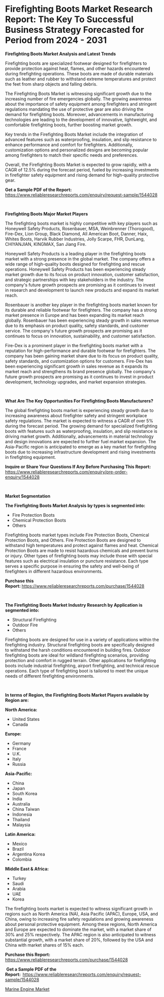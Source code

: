 <p><h1>Firefighting Boots Market Research Report: The Key To Successful Business Strategy Forecasted for Period from 2024 - 2031</h1></p><p><strong>Firefighting Boots Market Analysis and Latest Trends</strong></p>
<p><p>Firefighting boots are specialized footwear designed for firefighters to provide protection against heat, flames, and other hazards encountered during firefighting operations. These boots are made of durable materials such as leather and rubber to withstand extreme temperatures and protect the feet from sharp objects and falling debris.</p><p>The Firefighting Boots Market is witnessing significant growth due to the increasing number of fire emergencies globally. The growing awareness about the importance of safety equipment among firefighters and stringent regulations mandating the use of protective gear are also driving the demand for firefighting boots. Moreover, advancements in manufacturing technologies are leading to the development of innovative, lightweight, and comfortable firefighting boots, further boosting market growth.</p><p>Key trends in the Firefighting Boots Market include the integration of advanced features such as waterproofing, insulation, and slip resistance to enhance performance and comfort for firefighters. Additionally, customization options and personalized designs are becoming popular among firefighters to match their specific needs and preferences.</p><p>Overall, the Firefighting Boots Market is expected to grow rapidly, with a CAGR of 12.5% during the forecast period, fueled by increasing investments in firefighter safety equipment and rising demand for high-quality protective gear.</p></p>
<p><strong>Get a Sample PDF of the Report:&nbsp;</strong> <a href="https://www.reliableresearchreports.com/enquiry/request-sample/1544028">https://www.reliableresearchreports.com/enquiry/request-sample/1544028</a></p>
<p>&nbsp;</p>
<p><strong>Firefighting Boots Major Market Players</strong></p>
<p><p>The firefighting boots market is highly competitive with key players such as Honeywell Safety Products, Rosenbauer, MSA, Weinbrenner (Thorogood), Fire-Dex, Lion Group, Black Diamond, All American Boot, Danner, Haix, Whites Boots, Harvik Rubber Industries, Jolly Scarpe, FHR, DunLang, CHIYANJIAN, KINGMAX, San Jiang Fire. </p><p>Honeywell Safety Products is a leading player in the firefighting boots market with a strong presence in the global market. The company offers a wide range of high-quality boots designed for firefighting and rescue operations. Honeywell Safety Products has been experiencing steady market growth due to its focus on product innovation, customer satisfaction, and strategic partnerships with key stakeholders in the industry. The company's future growth prospects are promising as it continues to invest in research and development to launch new products and expand its market reach.</p><p>Rosenbauer is another key player in the firefighting boots market known for its durable and reliable footwear for firefighters. The company has a strong market presence in Europe and has been expanding its market reach globally. Rosenbauer has been experiencing steady growth in sales revenue due to its emphasis on product quality, safety standards, and customer service. The company's future growth prospects are promising as it continues to focus on innovation, sustainability, and customer satisfaction.</p><p>Fire-Dex is a prominent player in the firefighting boots market with a reputation for high-performance and durable footwear for firefighters. The company has been gaining market share due to its focus on product quality, safety standards, and customization options for customers. Fire-Dex has been experiencing significant growth in sales revenue as it expands its market reach and strengthens its brand presence globally. The company's future growth prospects are promising as it continues to invest in product development, technology upgrades, and market expansion strategies.</p></p>
<p>&nbsp;</p>
<p><strong>What Are The Key Opportunities For Firefighting Boots Manufacturers?</strong></p>
<p><p>The global firefighting boots market is experiencing steady growth due to increasing awareness about firefighter safety and stringent workplace safety regulations. The market is expected to witness a CAGR of over 5% during the forecast period. The growing demand for specialized firefighting boots with features such as waterproofing, insulation, and slip resistance is driving market growth. Additionally, advancements in material technology and design innovations are expected to further fuel market expansion. The Asia-Pacific region is anticipated to emerge as a key market for firefighting boots due to increasing infrastructure development and rising investments in firefighting equipment.</p></p>
<p><strong>Inquire or Share Your Questions If Any Before Purchasing This Report:</strong> <a href="https://www.reliableresearchreports.com/enquiry/pre-order-enquiry/1544028">https://www.reliableresearchreports.com/enquiry/pre-order-enquiry/1544028</a></p>
<p>&nbsp;</p>
<p><strong>Market Segmentation</strong></p>
<p><strong>The Firefighting Boots Market Analysis by types is segmented into:</strong></p>
<p><ul><li>Fire Protection Boots</li><li>Chemical Protection Boots</li><li>Others</li></ul></p>
<p><p>Firefighting boots market types include Fire Protection Boots, Chemical Protection Boots, and Others. Fire Protection Boots are designed to withstand high temperatures and protect against flames and heat. Chemical Protection Boots are made to resist hazardous chemicals and prevent burns or injury. Other types of firefighting boots may include those with special features such as electrical insulation or puncture resistance. Each type serves a specific purpose in ensuring the safety and well-being of firefighters in different hazardous environments.</p></p>
<p><strong>Purchase this Report:&nbsp;</strong><a href="https://www.reliableresearchreports.com/purchase/1544028">https://www.reliableresearchreports.com/purchase/1544028</a></p>
<p>&nbsp;</p>
<p><strong>The Firefighting Boots Market Industry Research by Application is segmented into:</strong></p>
<p><ul><li>Structural Firefighting</li><li>Outdoor Fire</li><li>Others</li></ul></p>
<p><p>Firefighting boots are designed for use in a variety of applications within the firefighting industry. Structural firefighting boots are specifically designed to withstand the harsh conditions encountered in building fires. Outdoor firefighting boots are ideal for wildland firefighting scenarios, providing protection and comfort in rugged terrain. Other applications for firefighting boots include industrial firefighting, airport firefighting, and technical rescue operations. Each type of firefighting boot is tailored to meet the unique needs of different firefighting environments.</p></p>
<p>&nbsp;</p>
<p><strong>In terms of Region, the Firefighting Boots Market Players available by Region are:</strong></p>
<p>
    <p> <strong> North America: </strong>
        <ul>
            <li>United States</li>
            <li>Canada</li>
        </ul>
        </p> 
    <p> <strong> Europe: </strong>
        <ul>
            <li>Germany</li>
            <li>France</li>
            <li>U.K.</li>
            <li>Italy</li>
            <li>Russia</li>
        </ul>
        </p> 
    <p> <strong> Asia-Pacific: </strong>
        <ul>
            <li>China</li>
            <li>Japan</li>
            <li>South Korea</li>
            <li>India</li>
            <li>Australia</li>
            <li>China Taiwan</li>
            <li>Indonesia</li>
            <li>Thailand</li>
            <li>Malaysia</li>
        </ul>
        </p> 
    <p> <strong> Latin America: </strong>
        <ul>
            <li>Mexico</li>
            <li>Brazil</li>
            <li>Argentina Korea</li>
            <li>Colombia</li>
        </ul>
        </p> 
    <p> <strong> Middle East & Africa: </strong>
        <ul>
            <li>Turkey</li>
            <li>Saudi</li>
            <li>Arabia</li>
            <li>UAE</li>
            <li>Korea</li>
        </ul>
    </p>
    </p>
<p><p>The firefighting boots market is expected to witness significant growth in regions such as North America (NA), Asia Pacific (APAC), Europe, USA, and China, owing to increasing fire safety regulations and growing awareness about personal protective equipment. Among these regions, North America and Europe are expected to dominate the market, with a market share of 30% and 25% respectively. The APAC region is also anticipated to witness substantial growth, with a market share of 20%, followed by the USA and China with market shares of 15% each.</p></p>
<p><strong>Purchase this Report: </strong><a href="https://www.reliableresearchreports.com/purchase/1544028">https://www.reliableresearchreports.com/purchase/1544028</a></p>
<p>&nbsp;<strong>Get a Sample PDF of the Report:&nbsp;&nbsp;</strong><a href="https://www.reliableresearchreports.com/enquiry/request-sample/1544028">https://www.reliableresearchreports.com/enquiry/request-sample/1544028</a></p>
<p><strong></strong></p>
<p><p><a href="https://automatic-knee-4c7.notion.site/Marine-Engine-Market-Offer-Valuable-Insights-into-Market-Size-Market-Share-Market-Trends-and-Proj-ecfd138bf48a413e9b905adffdc0d792">Marine Engine Market</a></p></p>